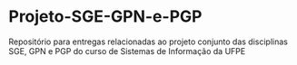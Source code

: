 # Projeto-SGE-GPN-e-PGP

Repositório para entregas relacionadas ao projeto conjunto das disciplinas SGE, GPN e PGP do curso de Sistemas de Informação da UFPE
